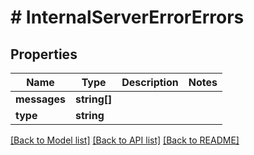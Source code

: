 # # InternalServerErrorErrors

## Properties

Name | Type | Description | Notes
------------ | ------------- | ------------- | -------------
**messages** | **string[]** |  |
**type** | **string** |  |

[[Back to Model list]](../../README.md#models) [[Back to API list]](../../README.md#endpoints) [[Back to README]](../../README.md)
